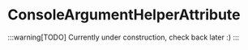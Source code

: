 ﻿
# ConsoleArgumentHelperAttribute

:::warning[TODO]
Currently under construction, check back later :)
:::

